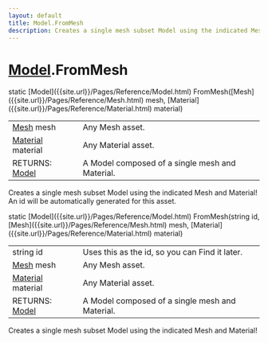 ```yaml
---
layout: default
title: Model.FromMesh
description: Creates a single mesh subset Model using the indicated Mesh and Material! An id will be automatically generated for this asset.
---
```

# [Model]({{site.url}}/Pages/Reference/Model.html).FromMesh

<div class='signature' markdown='1'>
static [Model]({{site.url}}/Pages/Reference/Model.html) FromMesh([Mesh]({{site.url}}/Pages/Reference/Mesh.html) mesh, [Material]({{site.url}}/Pages/Reference/Material.html) material)
</div>

|  |  |
|--|--|
|[Mesh]({{site.url}}/Pages/Reference/Mesh.html) mesh|Any Mesh asset.|
|[Material]({{site.url}}/Pages/Reference/Material.html) material|Any Material asset.|
|RETURNS: [Model]({{site.url}}/Pages/Reference/Model.html)|A Model composed of a single mesh and Material.|

Creates a single mesh subset Model using the indicated Mesh and Material! An
id will be automatically generated for this asset.
<div class='signature' markdown='1'>
static [Model]({{site.url}}/Pages/Reference/Model.html) FromMesh(string id, [Mesh]({{site.url}}/Pages/Reference/Mesh.html) mesh, [Material]({{site.url}}/Pages/Reference/Material.html) material)
</div>

|  |  |
|--|--|
|string id|Uses this as the id, so you can Find it later.|
|[Mesh]({{site.url}}/Pages/Reference/Mesh.html) mesh|Any Mesh asset.|
|[Material]({{site.url}}/Pages/Reference/Material.html) material|Any Material asset.|
|RETURNS: [Model]({{site.url}}/Pages/Reference/Model.html)|A Model composed of a single mesh and Material.|

Creates a single mesh subset Model using the indicated Mesh and Material!



